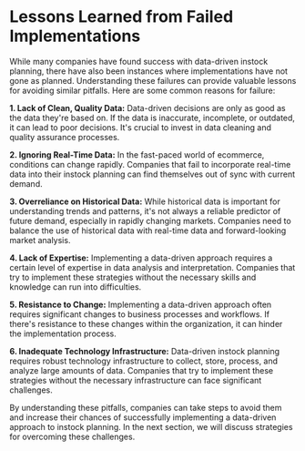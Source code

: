# Lessons Learned from Failed Implementations

While many companies have found success with data-driven instock planning, there have also been instances where implementations have not gone as planned. Understanding these failures can provide valuable lessons for avoiding similar pitfalls. Here are some common reasons for failure:

**1. Lack of Clean, Quality Data:** Data-driven decisions are only as good as the data they're based on. If the data is inaccurate, incomplete, or outdated, it can lead to poor decisions. It's crucial to invest in data cleaning and quality assurance processes.

**2. Ignoring Real-Time Data:** In the fast-paced world of ecommerce, conditions can change rapidly. Companies that fail to incorporate real-time data into their instock planning can find themselves out of sync with current demand.

**3. Overreliance on Historical Data:** While historical data is important for understanding trends and patterns, it's not always a reliable predictor of future demand, especially in rapidly changing markets. Companies need to balance the use of historical data with real-time data and forward-looking market analysis.

**4. Lack of Expertise:** Implementing a data-driven approach requires a certain level of expertise in data analysis and interpretation. Companies that try to implement these strategies without the necessary skills and knowledge can run into difficulties.

**5. Resistance to Change:** Implementing a data-driven approach often requires significant changes to business processes and workflows. If there's resistance to these changes within the organization, it can hinder the implementation process.

**6. Inadequate Technology Infrastructure:** Data-driven instock planning requires robust technology infrastructure to collect, store, process, and analyze large amounts of data. Companies that try to implement these strategies without the necessary infrastructure can face significant challenges.

By understanding these pitfalls, companies can take steps to avoid them and increase their chances of successfully implementing a data-driven approach to instock planning. In the next section, we will discuss strategies for overcoming these challenges.

<figure><img src="https://showme.redstarplugin.com/d/whdlnVJp" alt=""><figcaption></figcaption></figure>
